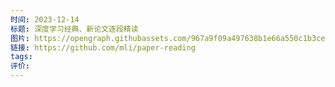 ```yaml
---
时间: 2023-12-14
标题: 深度学习经典、新论文逐段精读
图片: https://opengraph.githubassets.com/967a9f09a497638b1e66a550c1b3cea3894023ea6fdd4578ac820b9d5e12e0ba/mli/paper-reading
链接: https://github.com/mli/paper-reading
tags: 
评价:
---
```




